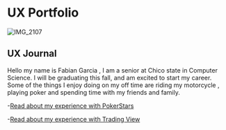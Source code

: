 # UX Portfolio

![IMG_2107](https://user-images.githubusercontent.com/68124971/187042119-f96b0915-f035-423d-8ffd-4ac047a2102d.png)



## UX Journal

Hello my name is Fabian Garcia , I am a senior at Chico state in Computer Science. I will be graduating this fall, and am excited to start my career. Some of the things I enjoy doing on my off time are riding my motorcycle , playing poker and spending time with my friends and family.

-[Read about my experience with PokerStars](j01/)

-[Read about my experience with Trading View](j02/)

